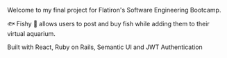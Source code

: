 Welcome to my final project for Flatiron's Software Engineering Bootcamp.

🐟 Fishy 🐡 allows users to post and buy fish while adding them to their virtual aquarium.

Built with React, Ruby on Rails, Semantic UI and JWT Authentication
